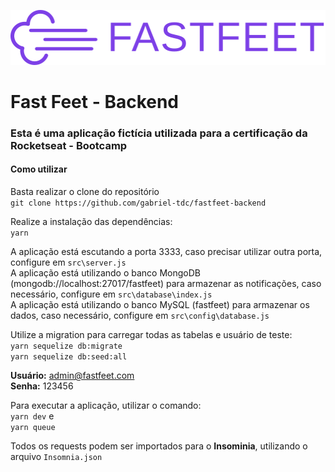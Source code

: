![](https://github.com/gabriel-tdc/fastfeet-frontend/blob/master/src/assets/fastfeet.svg)
# Fast Feet - Backend

### Esta é uma aplicação fictícia utilizada para a certificação da Rocketseat - Bootcamp

#### Como utilizar
Basta realizar o clone do repositório  
`git clone https://github.com/gabriel-tdc/fastfeet-backend`  
  
Realize a instalação das dependências:  
`yarn`  
  
  
A aplicação está escutando a porta 3333, caso precisar utilizar outra porta, configure em `src\server.js`  
A aplicação está utilizando o banco MongoDB (mongodb://localhost:27017/fastfeet) para armazenar as notificações, caso necessário, configure em `src\database\index.js`  
A aplicação está utilizando o banco MySQL (fastfeet) para armazenar os dados, caso necessário, configure em `src\config\database.js`  
  
Utilize a migration para carregar todas as tabelas e usuário de teste:  
`yarn sequelize db:migrate`  
`yarn sequelize db:seed:all`  
  
**Usuário:** admin@fastfeet.com  
**Senha:** 123456  
  
Para executar a aplicação, utilizar o comando:  
`yarn dev` e  
`yarn queue`  
  
Todos os requests podem ser importados para o **Insominia**, utilizando o arquivo `Insomnia.json`
